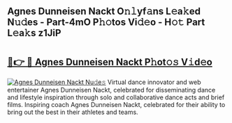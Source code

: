 ## Agnes Dunneisen Nackt O𝚗𝚕yf𝚊ns L𝚎a𝚔ed N𝚞𝚍es - Part-4mO P𝚑𝚘tos Vi𝚍𝚎o - H𝚘𝚝 Part L𝚎a𝚔s z1JiP

# <h2><a href="http://kfbpq3.oniu.top/?m=Agnes+Dunneisen+Nackt">🔗👉 🔴 Agnes Dunneisen Nackt P𝚑ot𝚘𝚜 V𝚒d𝚎o</a></h2>

[![Agnes Dunneisen Nackt Nu𝚍e𝚜](https://i.imgur.com/0qMVB7G.gif)](http://kfbpq3.oniu.top/?m=Agnes+Dunneisen+Nackt)
Virtual dance innovator and web entertainer Agnes Dunneisen Nackt, celebrated for disseminating dance and lifestyle inspiration through solo and collaborative dance acts and brief films. Inspiring coach Agnes Dunneisen Nackt, celebrated for their ability to bring out the best in their athletes and teams.  
